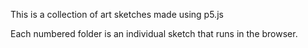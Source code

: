This is a collection of art sketches made using p5.js

Each numbered folder is an individual sketch that runs in the browser.
